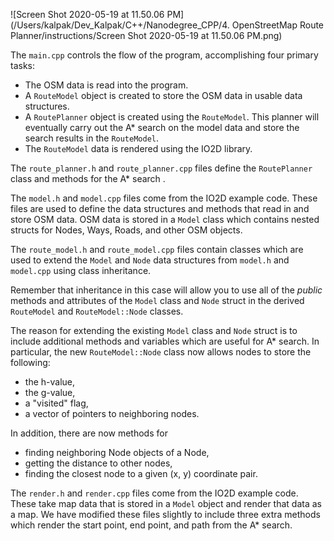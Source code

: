 ![Screen Shot 2020-05-19 at 11.50.06 PM](/Users/kalpak/Dev_Kalpak/C++/Nanodegree_CPP/4. OpenStreetMap Route Planner/instructions/Screen Shot 2020-05-19 at 11.50.06 PM.png)



The `main.cpp` controls the flow of the program, accomplishing four primary tasks:

- The OSM data is read into the program. 
- A `RouteModel` object is created to store the OSM data in usable data structures.
- A `RoutePlanner` object is created using the `RouteModel`. This planner will eventually carry out the A* search on the model data and store the search results in the `RouteModel`.
- The `RouteModel` data is rendered using the IO2D library.



The `route_planner.h` and `route_planner.cpp`  files define the `RoutePlanner` class and methods for the A* search .



The `model.h` and `model.cpp` files come from the IO2D example code. These files are used to define the data structures and methods that read in and store OSM data. OSM data is stored in a `Model` class which contains nested structs for Nodes, Ways, Roads, and other OSM objects.

The `route_model.h` and `route_model.cpp` files contain classes which are used to extend the `Model` and `Node` data structures from `model.h` and `model.cpp` using class inheritance. 

Remember that inheritance in this case will allow you to use all of the *public* methods and attributes of the `Model` class and `Node` struct in the derived `RouteModel` and `RouteModel::Node` classes.

The reason for extending the existing `Model` class and `Node` struct is to include additional methods and variables which are useful for A* search. In particular, the new `RouteModel::Node` class now allows nodes to store the following:

- the h-value,
- the g-value,
- a "visited" flag,
- a vector of pointers to neighboring nodes.

In addition, there are now methods for

- finding neighboring Node objects of a Node,
- getting the distance to other nodes,
- finding the closest node to a given (x, y) coordinate pair.



The `render.h` and `render.cpp` files come from the IO2D example code. These take map data that is stored in a `Model` object and render that data as a map. We have modified these files slightly to include three extra methods which render the start point, end point, and path from the A* search. 